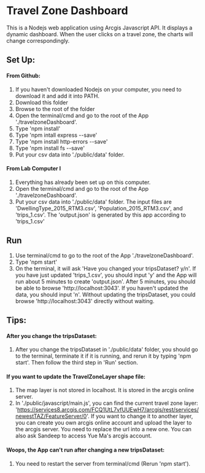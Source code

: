 # Travel Zone Dashboard
This is a Nodejs web application using Arcgis Javascript API. It displays a dynamic dashboard. When the user clicks on a travel zone, the charts will change correspondingly.
## Set Up:
#### From Github:
1. If you haven't downloaded Nodejs on your computer, you need to download it and add it into PATH.
2. Download this folder
3. Browse to the root of the folder
4. Open the terminal/cmd and go to the root of the App './travelzoneDashboard'. 
5. Type 'npm install'
6. Type 'npm intall express --save'
7. Type 'npm install http-errors --save'
8. Type 'npm install fs --save'
9. Put your csv data into './public/data' folder. 
#### From Lab Computer I
1. Everything has already been set up on this computer.
2. Open the terminal/cmd and go to the root of the App './travelzoneDashboard'. 
3. Put your csv data into './public/data' folder. The input files are 'DwellingType_2015_RTM3.csv', 'Population_2015_RTM3.csv', and 'trips_1.csv'. The 'output.json' is generated by this app according to 'trips_1.csv'
## Run
1. Use terminal/cmd to go to the root of the App './travelzoneDashboard'. 
2. Type 'npm start'
3. On the terminal, it will ask 'Have you changed your tripsDataset? y/n'. If you have just updated 'trips_1.csv', you should input 'y' and the App will run about 5 minutes to create 'output.json'. After 5 minutes, you should be able to browse 'http://localhost:3043'. If you haven't updated the data, you should input 'n'. Without updating the tripsDataset, you could browse 'http://localhost:3043' directly without waiting.

## Tips:
#### After you change the tripsDataset:
1. After you change the tripsDataset in './public/data' folder, you should go to the terminal, terminate it if it is running, and rerun it by typing 'npm start'. Then follow the third step in 'Run' section.

#### If you want to update the TravelZoneLayer shape file:
 1. The map layer is not stored in localhost. It is stored in the arcgis online server.
 2. In './public/javascript/main.js', you can find the current travel zone layer: 'https://services8.arcgis.com/FCQ1UtL7vfUUEwH7/arcgis/rest/services/newestTAZ/FeatureServer/0'. If you want to change it to another layer, you can create you own arcgis online account and upload the layer to the arcgis server. You need to replace the url into a new one. You can also ask Sandeep to access Yue Ma's arcgis account.
      
#### Woops, the App can't run after changing a new tripsDataset:
 1. You need to restart the server from terminal/cmd (Rerun 'npm start').
